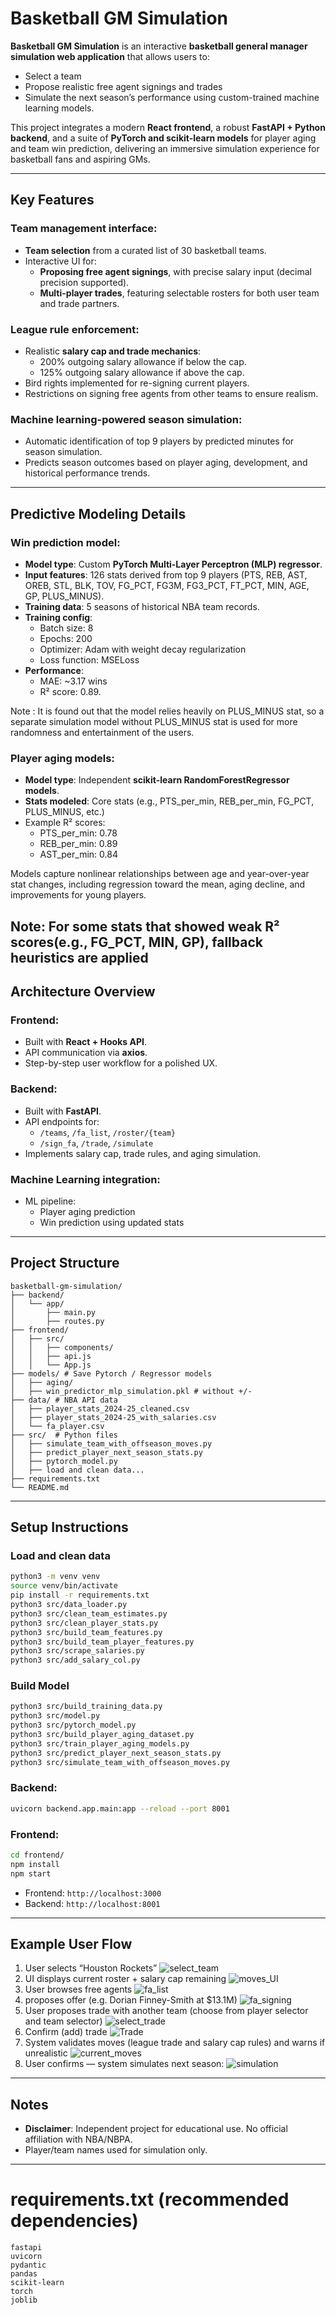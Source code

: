 # Basketball GM Simulation

**Basketball GM Simulation** is an interactive **basketball general manager simulation web application** that allows users to:

- Select a team
- Propose realistic free agent signings and trades
- Simulate the next season’s performance using custom-trained machine learning models.

This project integrates a modern **React frontend**, a robust **FastAPI + Python backend**, and a suite of **PyTorch and scikit-learn models** for player aging and team win prediction, delivering an immersive simulation experience for basketball fans and aspiring GMs.

---

## Key Features

### Team management interface:

- **Team selection** from a curated list of 30 basketball teams.
- Interactive UI for:
  - **Proposing free agent signings**, with precise salary input (decimal precision supported).
  - **Multi-player trades**, featuring selectable rosters for both user team and trade partners.

### League rule enforcement:

- Realistic **salary cap and trade mechanics**:
  - 200% outgoing salary allowance if below the cap.
  - 125% outgoing salary allowance if above the cap.
- Bird rights implemented for re-signing current players.
- Restrictions on signing free agents from other teams to ensure realism.

### Machine learning-powered season simulation:

- Automatic identification of top 9 players by predicted minutes for season simulation.
- Predicts season outcomes based on player aging, development, and historical performance trends.

---

## Predictive Modeling Details

### Win prediction model:

- **Model type**: Custom **PyTorch Multi-Layer Perceptron (MLP) regressor**.
- **Input features**: 126 stats derived from top 9 players (PTS, REB, AST, OREB, STL, BLK, TOV, FG_PCT, FG3M, FG3_PCT, FT_PCT, MIN, AGE, GP, PLUS_MINUS).
- **Training data**: 5 seasons of historical NBA team records.
- **Training config**:
    - Batch size: 8
    - Epochs: 200
    - Optimizer: Adam with weight decay regularization
    - Loss function: MSELoss
- **Performance**:
  - MAE: \~3.17 wins
  - R² score: 0.89.

Note : It is found out that the model relies heavily on PLUS_MINUS stat, so a separate simulation model without PLUS_MINUS stat is used for more randomness and entertainment of the users.

### Player aging models:

- **Model type**: Independent **scikit-learn RandomForestRegressor models**.
- **Stats modeled**: Core stats (e.g., PTS\_per\_min, REB\_per\_min, FG\_PCT, PLUS\_MINUS, etc.)
- Example R² scores:
  - PTS\_per\_min: 0.78
  - REB\_per\_min: 0.89
  - AST\_per\_min: 0.84

Models capture nonlinear relationships between age and year-over-year stat changes, including regression toward the mean, aging decline, and improvements for young players.

Note: For some stats that showed weak R² scores(e.g., FG_PCT, MIN, GP), fallback heuristics are applied
---

## Architecture Overview

### Frontend:

- Built with **React + Hooks API**.
- API communication via **axios**.
- Step-by-step user workflow for a polished UX.

### Backend:

- Built with **FastAPI**.
- API endpoints for:
  - `/teams`, `/fa_list`, `/roster/{team}`
  - `/sign_fa`, `/trade`, `/simulate`
- Implements salary cap, trade rules, and aging simulation.

### Machine Learning integration:

- ML pipeline:
  - Player aging prediction
  - Win prediction using updated stats

---

## Project Structure

```
basketball-gm-simulation/
├── backend/
│   └── app/
│       ├── main.py
│       ├── routes.py
├── frontend/
│   ├── src/
│   │   ├── components/
│   │   ├── api.js
│   │   └── App.js
├── models/ # Save Pytorch / Regressor models
│   ├── aging/
│   ├── win_predictor_mlp_simulation.pkl # without +/-
├── data/ # NBA API data
│   ├── player_stats_2024-25_cleaned.csv
│   ├── player_stats_2024-25_with_salaries.csv
│   └── fa_player.csv
├── src/  # Python files 
│   ├── simulate_team_with_offseason_moves.py
│   ├── predict_player_next_season_stats.py
│   ├── pytorch_model.py
│   ├── load and clean data...
├── requirements.txt
└── README.md
```

---

## Setup Instructions

### Load and clean data

```bash
python3 -m venv venv
source venv/bin/activate
pip install -r requirements.txt
python3 src/data_loader.py
python3 src/clean_team_estimates.py
python3 src/clean_player_stats.py
python3 src/build_team_features.py
python3 src/build_team_player_features.py
python3 src/scrape_salaries.py
python3 src/add_salary_col.py
```

### Build Model

```bash
python3 src/build_training_data.py
python3 src/model.py
python3 src/pytorch_model.py
python3 src/build_player_aging_dataset.py
python3 src/train_player_aging_models.py
python3 src/predict_player_next_season_stats.py
python3 src/simulate_team_with_offseason_moves.py
```

### Backend:

```bash
uvicorn backend.app.main:app --reload --port 8001
```

### Frontend:

```bash
cd frontend/
npm install
npm start
```

- Frontend: `http://localhost:3000`
- Backend: `http://localhost:8001`

---

## Example User Flow

1. User selects “Houston Rockets”
![select_team](screenshots/select_team.jpeg)
2. UI displays current roster + salary cap remaining
![moves_UI](screenshots/moves_UI.jpeg)
3. User browses free agents
![fa_list](screenshots/fa_list.png) 
4. proposes offer (e.g. Dorian Finney-Smith at $13.1M)
![fa_signing](screenshots/fa_signing.png)
5. User proposes trade with another team (choose from player selector and team selector)
![select_trade](screenshots/select_trade.png)
6. Confirm (add) trade
![Trade](screenshots/trade.png)
7. System validates moves (league trade and salary cap rules) and warns if unrealistic
![current_moves](screenshots/current_moves.png)
8. User confirms — system simulates next season:
![simulation](screenshots/simulation.png)

---

## Notes

- **Disclaimer**: Independent project for educational use. No official affiliation with NBA/NBPA.
- Player/team names used for simulation only.

---

# requirements.txt (recommended dependencies)

```
fastapi
uvicorn
pydantic
pandas
scikit-learn
torch
joblib
```